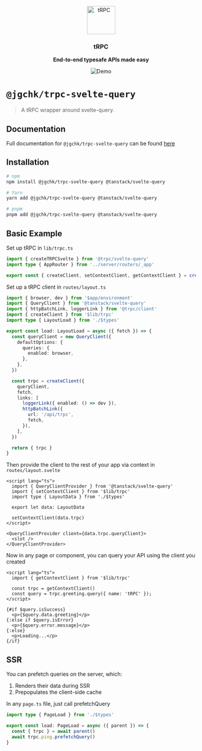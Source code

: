 <p align="center">
  <a href="https://trpc.io/"><img src="https://assets.trpc.io/icons/svgs/blue-bg-rounded.svg" alt="tRPC" height="75"/></a>
</p>

<h3 align="center">tRPC</h3>

<p align="center">
  <strong>End-to-end typesafe APIs made easy</strong>
</p>

<p align="center">
  <img src="https://assets.trpc.io/www/v10/v10-dark-landscape.gif" alt="Demo" />
</p>

# `@jgchk/trpc-svelte-query`

> A tRPC wrapper around svelte-query.

## Documentation

Full documentation for `@jgchk/trpc-svelte-query` can be found [here](https://trpc.io/docs/svelte-query)

## Installation

```bash
# npm
npm install @jgchk/trpc-svelte-query @tanstack/svelte-query

# Yarn
yarn add @jgchk/trpc-svelte-query @tanstack/svelte-query

# pnpm
pnpm add @jgchk/trpc-svelte-query @tanstack/svelte-query
```

## Basic Example

Set up tRPC in `lib/trpc.ts`

```ts
import { createTRPCSvelte } from '@trpc/svelte-query'
import type { AppRouter } from '../server/routers/_app'

export const { createClient, setContextClient, getContextClient } = createTRPCSvelte<AppRouter>()
```

Set up a tRPC client in `routes/layout.ts`

```ts
import { browser, dev } from '$app/environment'
import { QueryClient } from '@tanstack/svelte-query'
import { httpBatchLink, loggerLink } from '@trpc/client'
import { createClient } from '$lib/trpc'
import type { LayoutLoad } from './$types'

export const load: LayoutLoad = async ({ fetch }) => {
  const queryClient = new QueryClient({
    defaultOptions: {
      queries: {
        enabled: browser,
      },
    },
  })

  const trpc = createClient({
    queryClient,
    fetch,
    links: [
      loggerLink({ enabled: () => dev }),
      httpBatchLink({
        url: '/api/trpc',
        fetch,
      }),
    ],
  })

  return { trpc }
}
```

Then provide the client to the rest of your app via context in `routes/layout.svelte`

```svelte
<script lang="ts">
  import { QueryClientProvider } from '@tanstack/svelte-query'
  import { setContextClient } from '$lib/trpc'
  import type { LayoutData } from './$types'

  export let data: LayoutData

  setContextClient(data.trpc)
</script>

<QueryClientProvider client={data.trpc.queryClient}>
  <slot />
</QueryClientProvider>
```

Now in any page or component, you can query your API using the client you created

```svelte
<script lang="ts">
  import { getContextClient } from '$lib/trpc'

  const trpc = getContextClient()
  const query = trpc.greeting.query({ name: 'tRPC' });
</script>

{#if $query.isSuccess}
  <p>{$query.data.greeting}</p>
{:else if $query.isError}
  <p>{$query.error.message}</p>
{:else}
  <p>Loading...</p>
{/if}
```

## SSR

You can prefetch queries on the server, which:

1. Renders their data during SSR
2. Prepopulates the client-side cache

In any `page.ts` file, just call prefetchQuery

```ts
import type { PageLoad } from './$types'

export const load: PageLoad = async ({ parent }) => {
  const { trpc } = await parent()
  await trpc.ping.prefetchQuery()
}
```